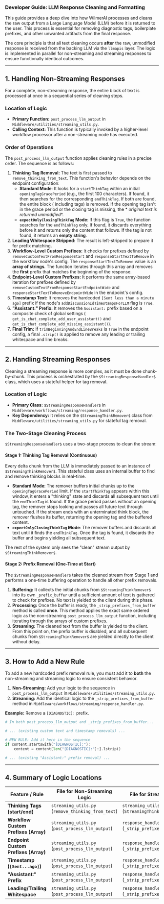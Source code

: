 ### **Developer Guide: LLM Response Cleaning and Formatting**

This guide provides a deep dive into how WilmerAI processes and cleans the raw output from a Large Language Model (LLM)
before it is returned to the user. This process is essential for removing diagnostic tags, boilerplate prefixes, and
other unwanted artifacts from the final response.

The core principle is that all text cleaning occurs **after** the raw, unmodified response is received from the backing
LLM via the `llmapis` layer. The logic is implemented in parallel for non-streaming and streaming responses to ensure
functionally identical outcomes.

-----

## 1\. Handling Non-Streaming Responses

For a complete, non-streaming response, the entire block of text is processed at once in a sequential series of cleaning
steps.

### **Location of Logic**

* **Primary Function:** `post_process_llm_output` in `Middleware/utilities/streaming_utils.py`.
* **Calling Context:** This function is typically invoked by a higher-level workflow processor after a non-streaming
  node has executed.

### **Order of Operations**

The `post_process_llm_output` function applies cleaning rules in a precise order. The sequence is as follows:

1. **Thinking Tag Removal:** The text is first passed to `remove_thinking_from_text`. This function's behavior depends
   on the endpoint configuration:
    * **Standard Mode**: It looks for a `startThinkTag` within an initial `openingTagGracePeriod` (e.g., the first 100
      characters). If found, it then searches for the corresponding `endThinkTag`. If both are found, the entire block (
      including tags) is removed. If the opening tag isn't in the grace period or the closing tag is missing, the *
      *original text is returned unmodified**.
    * **`expectOnlyClosingThinkTag` Mode**: If this flag is `True`, the function searches for the `endThinkTag` only. If
      found, it discards everything before it and returns only the content that follows. If the tag is not found, it
      returns an **empty string**.
2. **Leading Whitespace Stripped:** The result is left-stripped to prepare it for prefix matching.
3. **Workflow-Level Custom Prefixes:** It checks for prefixes defined by `removeCustomTextFromResponseStart` and
   `responseStartTextToRemove` in the workflow node's config. The `responseStartTextToRemove` value is an **array of
   strings**. The function iterates through this array and removes the **first** prefix that matches the beginning of
   the response.
4. **Endpoint-Level Custom Prefixes:** It performs the same array-based iteration for prefixes defined by
   `removeCustomTextFromResponseStartEndpointWide` and `responseStartTextToRemoveEndpointWide` in the endpoint's config.
5. **Timestamp Text:** It removes the hardcoded `[Sent less than a minute ago]` prefix if the node's
   `addDiscussionIdTimestampsForLLM` flag is `True`.
6. **"Assistant:" Prefix:** It removes the `Assistant:` prefix based on a composite check of global settings (
   `get_is_chat_complete_add_user_assistant()` and `get_is_chat_complete_add_missing_assistant()`).
7. **Final Trim:** If `trimBeginningAndEndLineBreaks` is `True` in the endpoint config, a final `.strip()` is applied to
   remove any leading or trailing whitespace and line breaks.

-----

## 2\. Handling Streaming Responses

Cleaning a streaming response is more complex, as it must be done chunk-by-chunk. This process is orchestrated by the
`$StreamingResponseHandler$` class, which uses a stateful helper for tag removal.

### **Location of Logic**

* **Primary Class:** `$StreamingResponseHandler$` in `Middleware/workflows/streaming/response_handler.py`.
* **Key Dependency:** It relies on the `$StreamingThinkRemover$` class from `Middleware/utilities/streaming_utils.py`
  for stateful tag removal.

### **The Two-Stage Cleaning Process**

`$StreamingResponseHandler$` uses a two-stage process to clean the stream:

#### **Stage 1: Thinking Tag Removal (Continuous)**

Every delta chunk from the LLM is immediately passed to an instance of `$StreamingThinkRemover$`. This stateful class
uses an internal buffer to find and remove thinking blocks in real-time.

* **Standard Mode**: The remover buffers initial chunks up to the `openingTagGracePeriod` limit. If the `startThinkTag`
  appears within this window, it enters a "thinking" state and discards all subsequent text until the `endThinkTag` is
  found. If the grace period passes without an opening tag, the remover stops looking and passes all future text through
  untouched. If the stream ends with an unterminated think block, the remover flushes its buffer, returning the opening
  tag and the buffered content.
* **`expectOnlyClosingThinkTag` Mode**: The remover buffers and discards all text until it finds the `endThinkTag`. Once
  the tag is found, it discards the buffer and begins yielding all subsequent text.

The rest of the system only sees the "clean" stream output by `$StreamingThinkRemover$`.

#### **Stage 2: Prefix Removal (One-Time at Start)**

The `$StreamingResponseHandler$` takes the cleaned stream from Stage 1 and performs a one-time buffering operation to
handle all other prefix removals.

1. **Buffering:** It collects the initial chunks from `$StreamingThinkRemover$` into its own `_prefix_buffer` until a
   sufficient amount of text is gathered to check for prefixes. No text is yielded to the client during this phase.
2. **Processing:** Once the buffer is ready, the `_strip_prefixes_from_buffer` method is called **once**. This method
   applies the exact same ordered logic as the non-streaming `post_process_llm_output` function, including iterating
   through the arrays of custom prefixes.
3. **Streaming:** The cleaned text from the buffer is yielded to the client. From this point on, the prefix buffer is
   disabled, and all subsequent chunks from `$StreamingThinkRemover$` are yielded directly to the client without delay.

-----

## 3\. How to Add a New Rule

To add a new hardcoded prefix removal rule, you must add it to **both** the non-streaming and streaming logic to ensure
consistent behavior.

1. **Non-Streaming:** Add your logic to the sequence in `post_process_llm_output` in
   `Middleware/utilities/streaming_utils.py`.
2. **Streaming:** Add the identical logic to the `_strip_prefixes_from_buffer` method in
   `Middleware/workflows/streaming/response_handler.py`.

**Example:** Remove a `[DIAGNOSTIC]:` prefix.

```python
# In both post_process_llm_output and _strip_prefixes_from_buffer...

# ... (existing custom text and timestamp removals) ...

# NEW RULE: Add it here in the sequence
if content.startswith("[DIAGNOSTIC]:"):
    content = content[len("[DIAGNOSTIC]:"):].lstrip()

# ... (existing "Assistant:" prefix removal) ...
```

-----

## 4\. Summary of Logic Locations

| Feature / Rule                       | File for Non-Streaming Logic                       | File for Streaming Logic                              |
|--------------------------------------|----------------------------------------------------|-------------------------------------------------------|
| **Thinking Tags (start/end)**        | `streaming_utils.py` (`remove_thinking_from_text`) | `streaming_utils.py` (`StreamingThinkRemover`)        |
| **Workflow Custom Prefixes (Array)** | `streaming_utils.py` (`post_process_llm_output`)   | `response_handler.py` (`_strip_prefixes_from_buffer`) |
| **Endpoint Custom Prefixes (Array)** | `streaming_utils.py` (`post_process_llm_output`)   | `response_handler.py` (`_strip_prefixes_from_buffer`) |
| **Timestamp (`[Sent...ago]`)**       | `streaming_utils.py` (`post_process_llm_output`)   | `response_handler.py` (`_strip_prefixes_from_buffer`) |
| **"Assistant:" Prefix**              | `streaming_utils.py` (`post_process_llm_output`)   | `response_handler.py` (`_strip_prefixes_from_buffer`) |
| **Leading/Trailing Whitespace**      | `streaming_utils.py` (`post_process_llm_output`)   | `response_handler.py` (`_strip_prefixes_from_buffer`) |